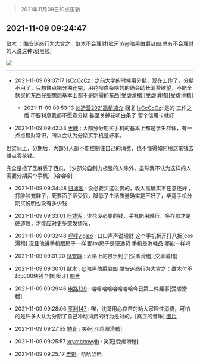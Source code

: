 > 2021年11月09日10点更新
<link rel="stylesheet" href="https://cdn.jsdelivr.net/gh/taotie6/sampleJSON@main/css/photo_show.css">
<meta name="referrer" content="no-referrer" />


 ## 2021-11-09 09:24:47 

 [㪚木](https://www.coolapk.com/feed/31331303?shareKey=YTFmM2Q3OWU0MGMyNjE4OWQyNTg~) ：酷安迷惑行为大赏之：㪚木不会理财[呲牙]//<a class="feed-link-uname" href="/u/暗黑伯爵赵四">@暗黑伯爵赵四</a>:总有不会理财的人说这种话[黑线] 

<div class="album">
<img class="img-item" src="http://image.coolapk.com/feed/2020/0606/14/1081091_39c516f3_5623_1393@320x180.gif" />
</div>

 ------- 

- 2021-11-09 09:37:17 [IsCcCcCz](uid=1309064) : 之前大学的时候用分期，现在工作了，分期不用了，只想快点把分期还完，用花呗白条啥的的确会助长消费欲望，不能全款买的东西仔细想想基本上都不是刚需的东西[受虐滑稽][受虐滑稽][受虐滑稽] 

    - 2021-11-09 09:53:13 [创造营2021高桥凉介](uid=685087) 回复 [IsCcCcCz](uid=1309064): 是的 工作之后 不要利息我都不愿意分期  甚至关掉花呗白条了 留个信用卡就好 

- 2021-11-09 09:42:33 [栆睡](uid=2246713) : 大部分分期买手机的基本上都是学生群体，有一点点理财常识，所以会认为分期买手机是好事。

但实际上，分期后，大部分人都不能控制住自己的消费，也不懂得如何用这笔钱去赚点零花钱。

完全是捡了芝麻丢了西瓜。（少部分自制力极强的人除外，虽然我不认为这样的人需要分期买个手机）[哈哈哈] 

- 2021-11-09 09:34:48 [归墟客](uid=3287587) : 没必要买这么贵的，收入高确实不在意还好 ，打肿脸充胖子，死要面子活受罪，降低了生活质量确实是不好了，毕竟手机分期买说明也没有多少钱 

- 2021-11-09 09:33:01 [归墟客](uid=3287587) : 少花没必要的钱，手机能用就行，多存款才是硬道理，才能应对更多突发情况， 

- 2021-11-09 09:32:48 [呼呼yigiao](uid=3884903) : 口口声声说理财 这个手机拆开打八折[cos滑稽] 况且他讲手机跟房子一样  那tm房子是硬通货 手机是消耗品 哪能一样吗 

- 2021-11-09 09:31:20 [林安静](uid=1711813) : 大早上的被乐到了[受虐滑稽][受虐滑稽] 

- 2021-11-09 09:30:01 [㪚木](uid=1081091) : <a class="feed-link-uname" href="/u/暗黑伯爵赵四">@暗黑伯爵赵四</a> 酷安迷惑行为大赏之：㪚木付不起5000块钱全款[呲牙] [图片](http://image.coolapk.com/feed/2021/1109/09/1081091_dea2d904_1400_819@1080x458.jpeg)

- 2021-11-09 09:29:46 [电路120](uid=711711) : 哈哈哈哈哈哈哈哈今日第二件趣事[受虐滑稽] 

- 2021-11-09 09:28:06 [亨利147](uid=2147238) : 唉，沈哥用心良苦的劝大家理性消费，可怕的是许多人认为分期了自己冲动消费的行为是对的。[真正的音乐] [图片](http://image.coolapk.com/feed/2021/1109/09/2147238_bb8108c9_1285_4383@290x299.jpeg)

- 2021-11-09 09:27:55 [勉止](uid=2347268) : 笑死[斗鸡眼滑稽] 

- 2021-11-09 09:25:57 [xrymbrxwyjh](uid=1710564) : 笑死[受虐滑稽] 

- 2021-11-09 09:25:17 [老魁](uid=1703096) : 哈哈哈哈 

